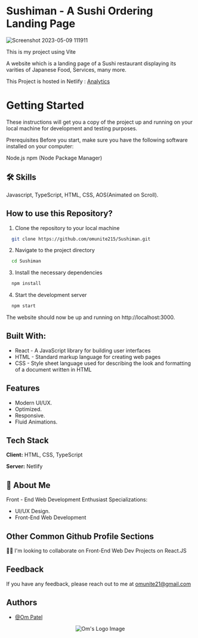# Sushiman - A Sushi Ordering Landing Page

![Screenshot 2023-05-09 111911](https://user-images.githubusercontent.com/78680563/237005660-02f278b4-68c0-468e-ab7b-79e52e8433fe.png)

This is my project using Vite

A website which is a landing page of a Sushi restaurant displaying its varities of Japanese Food, Services, many more.

This Project is hosted in Netlify : [Analytics](https://analyticsbyom.netlify.app/)

# Getting Started
These instructions will get you a copy of the project up and running on your local machine for development and testing purposes.

Prerequisites
Before you start, make sure you have the following software installed on your computer:

Node.js
npm (Node Package Manager)


## 🛠 Skills
Javascript, TypeScript, HTML, CSS, AOS(Animated on Scroll).


## How to use this Repository?

1. Clone the repository to your local machine

```bash
  git clone https://github.com/omunite215/Sushiman.git

```
2. Navigate to the project directory

```bash
  cd Sushiman
```
3. Install the necessary dependencies
```bash
  npm install
```

4. Start the development server
```bash
  npm start
```

The website should now be up and running on http://localhost:3000.

## Built With:

- React - A JavaScript library for building user interfaces
- HTML - Standard markup language for creating web pages
- CSS - Style sheet language used for describing the look and formatting of a document written in HTML

## Features

- Modern UI/UX.
- Optimized.
- Responsive.
- Fluid Animations.


## Tech Stack

**Client:** HTML, CSS, TypeScript

**Server:** Netlify


## 🚀 About Me
Front - End Web Development Enthusiast
Specializations:
- UI/UX Design.
- Front-End Web Development


## Other Common Github Profile Sections

👯‍♀️ I'm looking to collaborate on Front-End Web Dev Projects on React.JS




## Feedback

If you have any feedback, please reach out to me at omunite21@gmail.com


## Authors

- [@Om Patel](https://github.com/omunite215)


<p align="center">
  <img src="https://github.com/omunite215/hoobank/assets/78680563/eed23408-14a8-4d04-82b6-6d982f1dcca7" alt="Om's Logo Image"/>
</p>

